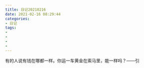 ```yaml
---
title: 日记20210216
date: 2021-02-16 08:29:44
categories:
- 日记
tags:
- 
- 
- 
- 
---
```

有的人说有钱在哪都一样。你运一车黄金在索马里，能一样吗？——引
